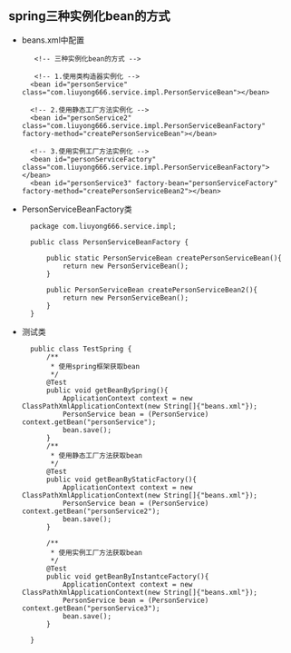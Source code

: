 ## spring三种实例化bean的方式

- beans.xml中配置
	
	     <!-- 三种实例化bean的方式 -->

	     <!-- 1.使用类构造器实例化 -->
	    <bean id="personService" class="com.liuyong666.service.impl.PersonServiceBean"></bean>

	    <!-- 2.使用静态工厂方法实例化 -->
	    <bean id="personService2" class="com.liuyong666.service.impl.PersonServiceBeanFactory" factory-method="createPersonServiceBean"></bean>

	    <!-- 3.使用实例工厂方法实例化 -->
	    <bean id="personServiceFactory" class="com.liuyong666.service.impl.PersonServiceBeanFactory"></bean>
	    <bean id="personService3" factory-bean="personServiceFactory" factory-method="createPersonServiceBean2"></bean>

- PersonServiceBeanFactory类

		package com.liuyong666.service.impl;
		
		public class PersonServiceBeanFactory {
			
			public static PersonServiceBean createPersonServiceBean(){
				return new PersonServiceBean();
			}
			
			public PersonServiceBean createPersonServiceBean2(){
				return new PersonServiceBean();
			}
		}

- 测试类

		public class TestSpring {
			/**
			 * 使用spring框架获取bean
			 */
			@Test
			public void getBeanBySpring(){
				ApplicationContext context = new ClassPathXmlApplicationContext(new String[]{"beans.xml"});
				PersonService bean = (PersonService) context.getBean("personService");
				bean.save();
			}
			/**
			 * 使用静态工厂方法获取bean
			 */
			@Test
			public void getBeanByStaticFactory(){
				ApplicationContext context = new ClassPathXmlApplicationContext(new String[]{"beans.xml"});
				PersonService bean = (PersonService) context.getBean("personService2");
				bean.save();
			}
			
			/**
			 * 使用实例工厂方法获取bean
			 */
			@Test
			public void getBeanByInstantceFactory(){
				ApplicationContext context = new ClassPathXmlApplicationContext(new String[]{"beans.xml"});
				PersonService bean = (PersonService) context.getBean("personService3");
				bean.save();
			}
		
		}